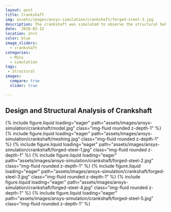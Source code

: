 ```yaml
---
layout: post
title: Crankshaft
img: assets/images/ansys-simulation/crankshaft/forged-steel-3.jpg
description: The crankshaft was simulated to observe the structural behavior under external loading.
date:  2018-02-12
location: 2n+1
color: blue
image_sliders:
  - crankshaft
categories:
  - Mini
  - simulation
tags:
 - Structural
images:
  compare: true
  slider: true

---
```


## Design and Structural Analysis of Crankshaft

<swiper-container keyboard="true" navigation="true" pagination="true" pagination-clickable="true" pagination-dynamic-bullets="true" rewind="true">
    <swiper-slide>{% include figure.liquid loading="eager" path="assets/images/ansys-simulation/crankshaft/model.jpg" class="img-fluid rounded z-depth-1" %}</swiper-slide>
    <swiper-slide>{% include figure.liquid loading="eager" path="assets/images/ansys-simulation/crankshaft/meshing.jpg" class="img-fluid rounded z-depth-1" %}</swiper-slide>
    <swiper-slide>{% include figure.liquid loading="eager" path="assets/images/ansys-simulation/crankshaft/forged-steel-1.jpg" class="img-fluid rounded z-depth-1" %}</swiper-slide>
    <swiper-slide>{% include figure.liquid loading="eager" path="assets/images/ansys-simulation/crankshaft/forged-steel-2.jpg" class="img-fluid rounded z-depth-1" %}</swiper-slide>
    <swiper-slide>{% include figure.liquid loading="eager" path="assets/images/ansys-simulation/crankshaft/forged-steel-3.jpg" class="img-fluid rounded z-depth-1" %}</swiper-slide>
    <swiper-slide>{% include figure.liquid loading="eager" path="assets/images/ansys-simulation/crankshaft/forged-steel-4.jpg" class="img-fluid rounded z-depth-1" %}</swiper-slide>
    <swiper-slide>{% include figure.liquid loading="eager" path="assets/images/ansys-simulation/crankshaft/forged-steel-5.jpg" class="img-fluid rounded z-depth-1" %}</swiper-slide>
</swiper-container>